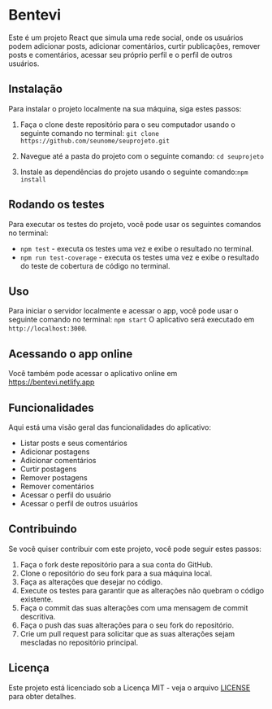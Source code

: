 # Bentevi

Este é um projeto React que simula uma rede social, onde os usuários podem adicionar posts, adicionar comentários, curtir publicações, remover posts e comentários, acessar seu próprio perfil e o perfil de outros usuários.

## Instalação

Para instalar o projeto localmente na sua máquina, siga estes passos:

1. Faça o clone deste repositório para o seu computador usando o seguinte comando no terminal:
```git clone https://github.com/seunome/seuprojeto.git```

2. Navegue até a pasta do projeto com o seguinte comando:
```cd seuprojeto```

3. Instale as dependências do projeto usando o seguinte comando:```npm install```

## Rodando os testes

Para executar os testes do projeto, você pode usar os seguintes comandos no terminal:

- `npm test` - executa os testes uma vez e exibe o resultado no terminal.
- `npm run test-coverage` - executa os testes uma vez e exibe o resultado do teste de cobertura de código no terminal.

## Uso

Para iniciar o servidor localmente e acessar o app, você pode usar o seguinte comando no terminal:
```npm start```
O aplicativo será executado em `http://localhost:3000`.

## Acessando o app online

Você também pode acessar o aplicativo online em https://bentevi.netlify.app 

## Funcionalidades

Aqui está uma visão geral das funcionalidades do aplicativo:

- Listar posts e seus comentários
- Adicionar postagens
- Adicionar comentários
- Curtir postagens
- Remover postagens
- Remover comentários
- Acessar o perfil do usuário
- Acessar o perfil de outros usuários

## Contribuindo

Se você quiser contribuir com este projeto, você pode seguir estes passos:

1. Faça o fork deste repositório para a sua conta do GitHub.
2. Clone o repositório do seu fork para a sua máquina local.
3. Faça as alterações que desejar no código.
4. Execute os testes para garantir que as alterações não quebram o código existente.
5. Faça o commit das suas alterações com uma mensagem de commit descritiva.
6. Faça o push das suas alterações para o seu fork do repositório.
7. Crie um pull request para solicitar que as suas alterações sejam mescladas no repositório principal.

## Licença

Este projeto está licenciado sob a Licença MIT - veja o arquivo [LICENSE](LICENSE) para obter detalhes.
